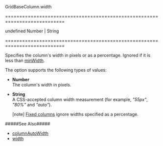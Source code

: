 <!--id-->GridBaseColumn.width<!--/id-->
===========================================================================
<!--default-->undefined<!--/default-->
<!--type-->Number | String<!--/type-->
===========================================================================

<!--shortDescription-->
Specifies the column's width in pixels or as a percentage. Ignored if it is less than [minWidth]({basewidgetpath}/Configuration/columns/#minWidth).
<!--/shortDescription-->

<!--fullDescription-->
The option supports the following types of values:

 - **Number**  
    The column's width in pixels.
 - **String**  
    A CSS-accepted column width measurement (for example, *"55px"*, *"80%"* and *"auto"*).     
    
    [note] [Fixed columns](/Documentation/Guide/Widgets/{WidgetName}/Columns/Column_Fixing/) ignore widths specified as a percentage.

#####See Also#####
- [columnAutoWidth]({basewidgetpath}/Configuration/#columnAutoWidth)
- [width]({basewidgetpath}/Configuration/#width)
<!--/fullDescription-->